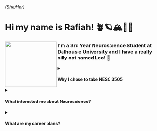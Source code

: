###### (She/Her)
# Hi my name is Rafiah! 🪴🪐🏔🧸🌻
<img align="left" width="170" height="150" src="https://github.com/user-attachments/assets/5fb46b6b-ab81-4092-a035-484082e207d8">


### I'm a 3rd Year Neuroscience Student at Dalhousie University and I have a really silly cat named Leo! 💌


<details>
<summary><h4>Why I chose to take NESC 3505 <h4></summary>
I enrolled in this course as part of my Certificate in Neurotechnology Innovation, which Dr. Newman also recommended to help with NCIL projects! 🐳
</details>
<details>
<summary><h4>What interested me about Neuroscience?<h4></summary>
I’ve always been interested in neuroscience because my dad has acromegaly, and that really sparked my fascination in high school when I learned about how the brain produces hormones. 🧠
</details>
<details>
<summary><h4>What are my career plans?<h4></summary>
I wish I knew. 
Might be cool to be a Psychiatrist one day, also debating between Biochemical Engineering and Psychology so it's not looking good in terms of a decision right now. 🙂 

<!--
**rmir4/rmir4** is a ✨ _special_ ✨ repository because its `README.md` (this file) appears on your GitHub profile.

Here are some ideas to get you started:

- 🔭 I’m currently working on ...
- 🌱 I’m currently learning ...
- 👯 I’m looking to collaborate on ...
- 🤔 I’m looking for help with ...
- 💬 Ask me about ...
- 📫 How to reach me: ...
- 😄 Pronouns: ...
- ⚡ Fun fact: ...
-->
